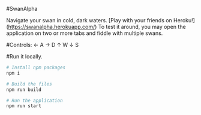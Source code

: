 #SwanAlpha

Navigate your swan in cold, dark waters. 
[Play with your friends on Heroku!] (https://swanalpha.herokuapp.com/)
To test it around, you may open the application on two or more tabs and fiddle with multiple swans.

#Controls: 
← A
→ D
↑ W
↓ S

#Run it locally.
```bash
# Install npm packages
npm i

# Build the files
npm run build

# Run the application
npm run start
```